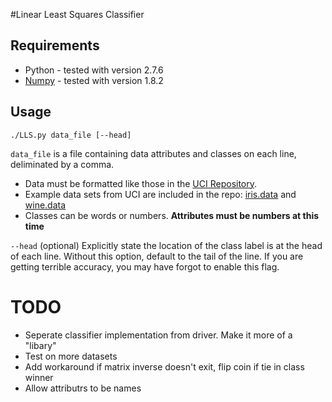 #Linear Least Squares Classifier

## Requirements
* Python - tested with version 2.7.6
* [Numpy](http://docs.scipy.org/doc/numpy/user/index.html) - tested with version 1.8.2

## Usage

`./LLS.py data_file [--head]`

`data_file`
is a file containing data attributes and classes on each line,
deliminated by a comma.
* Data must be formatted like those in the 
[UCI Repository](https://archive.ics.uci.edu/ml/datasets.html).
* Example data sets from UCI are included in the repo:
[iris.data](https://github.com/HarryGogonis/COT-Linear-Least-Square-Classifier/blob/master/iris.data) and
[wine.data](https://github.com/HarryGogonis/COT-Linear-Least-Square-Classifier/blob/master/wine.data)
* Classes can be words or numbers. **Attributes must be numbers at this time**

`--head`
    (optional) Explicitly state the location of the class label is 
	at the head of each line. Without this option,
	default to the tail of the line.
	If you are getting terrible accuracy, you may have forgot to enable this flag.

# TODO
* Seperate classifier implementation from driver. Make it more of a "libary"
* Test on more datasets
* Add workaround if matrix inverse doesn't exit, flip coin if tie in class winner
* Allow attributrs to be names
